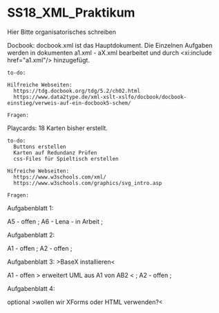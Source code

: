 # SS18_XML_Praktikum

Hier Bitte organisatorisches schreiben


Docbook:
   docbook.xml ist das Hauptdokument. Die Einzelnen Aufgaben werden in dokumenten a1.xml - aX.xml bearbeitet und durch 
  <xi:include href="a1.xml"/> hinzugefügt.
  
    to-do:
    
    Hilfreiche Webseiten:
      https://tdg.docbook.org/tdg/5.2/ch02.html
      https://www.data2type.de/xml-xslt-xslfo/docbook/docbook-einstieg/verweis-auf-ein-docbook5-schem/
      
    Fragen:
  
  
Playcards:
  18 Karten bisher erstellt.
    
    to-do:
      Buttons erstellen
      Karten auf Redundanz Prüfen
      css-Files für Spieltisch erstellen
    
    Hifreiche Webseiten:
      https://www.w3schools.com/xml/
      https://www.w3schools.com/graphics/svg_intro.asp
    
    Fragen:
    
    
 
 
 Aufgabenblatt 1:
 
  A5 - offen   ;
  A6 - Lena - in Arbeit ;
 
 Aufgabenblatt 2:
 
  A1 - offen   ;
  A2 - offen   ;
 
 Aufgabenblatt 3:      >BaseX installieren<
 
  A1 - offen          > erweitert UML aus A1 von AB2 <   ;
  A2 - offen   ;
 
 Aufgabenblatt 4:
 
  optional           >wollen wir XForms oder HTML verwenden?<
  
  
